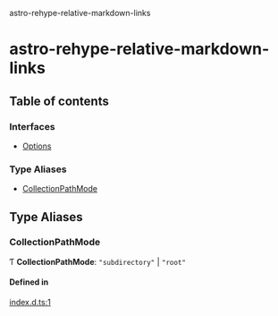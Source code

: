 astro-rehype-relative-markdown-links

# astro-rehype-relative-markdown-links

## Table of contents

### Interfaces

- [Options](interfaces/Options.md)

### Type Aliases

- [CollectionPathMode](README.md#collectionpathmode)

## Type Aliases

### CollectionPathMode

Ƭ **CollectionPathMode**: ``"subdirectory"`` \| ``"root"``

#### Defined in

[index.d.ts:1](https://github.com/vernak2539/astro-rehype-relative-markdown-links/blob/main/src/index.d.ts#L1)
